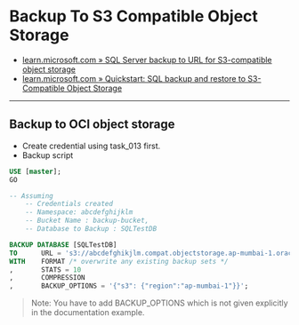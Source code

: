 # Backup To S3 Compatible Object Storage

- [learn.microsoft.com » SQL Server backup to URL for S3-compatible object storage](https://learn.microsoft.com/en-us/sql/relational-databases/backup-restore/sql-server-backup-to-url-s3-compatible-object-storage?view=sql-server-ver16)
- [learn.microsoft.com » Quickstart: SQL backup and restore to S3-Compatible Object Storage](https://learn.microsoft.com/en-us/sql/relational-databases/tutorial-sql-server-backup-and-restore-to-s3?view=sql-server-ver16&tabs=SSMS)

---

## Backup to OCI object storage

- Create credential using task_013 first.
- Backup script

```sql
USE [master];
GO

-- Assuming
    -- Credentials created
    -- Namespace: abcdefghijklm
    -- Bucket Name : backup-bucket,
    -- Database to Backup : SQLTestDB

BACKUP DATABASE [SQLTestDB]
TO      URL = 's3://abcdefghikjlm.compat.objectstorage.ap-mumbai-1.oraclecloud.com:443/backup-bucket/SQLTestDB.bak'
WITH    FORMAT /* overwrite any existing backup sets */
,       STATS = 10
,       COMPRESSION
,       BACKUP_OPTIONS = '{"s3": {"region":"ap-mumbai-1"}}';
```

> Note: You have to add BACKUP_OPTIONS which is not given explicitly in the documentation example.
